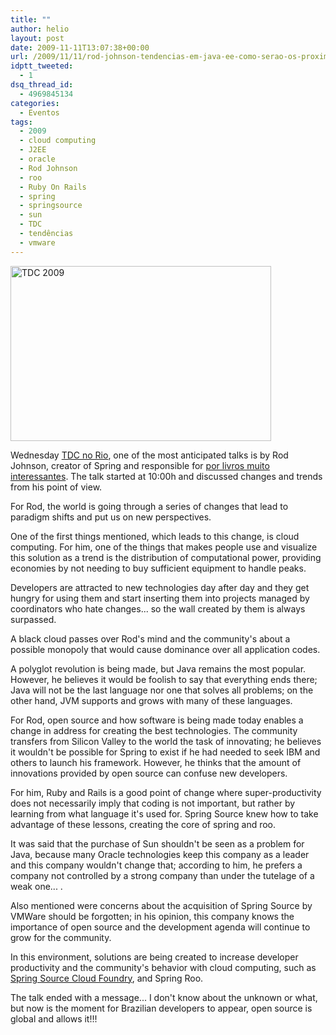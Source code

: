 ```yaml
---
title: ""
author: helio
layout: post
date: 2009-11-11T13:07:38+00:00
url: /2009/11/11/rod-johnson-tendencias-em-java-ee-como-serao-os-proximos-5-anos/
idptt_tweeted:
  - 1
dsq_thread_id:
  - 4969845134
categories:
  - Eventos
tags:
  - 2009
  - cloud computing
  - J2EE
  - oracle
  - Rod Johnson
  - roo
  - Ruby On Rails
  - spring
  - springsource
  - sun
  - TDC
  - tendências
  - vmware
---
```


<img class="aligncenter size-full wp-image-94" src="http://www.helmed.net/blog/wp-content/uploads/2009/11/dsc00655.jpg" alt="TDC 2009" width="417" height="280" srcset="http://www.helmed.net/blog/wp-content/uploads/2009/11/dsc00655.jpg 417w, http://www.helmed.net/blog/wp-content/uploads/2009/11/dsc00655-300x201.jpg 300w" sizes="(max-width: 417px) 100vw, 417px" />

Wednesday <a title="TDC RIO 2009" href="http://www.thedevelopersconference.com.br:80/tdc/2009/rio/programacao.seam" target="_blank">TDC no Rio</a>, one of the most anticipated talks is by Rod Johnson, creator of Spring and responsible for <a href="http://www.amazon.com/Expert-One-One-Design-Development/dp/1861007841" target="_blank">por livros muito interessantes</a>. The talk started at 10:00h and discussed changes and trends from his point of view.

For Rod, the world is going through a series of changes that lead to paradigm shifts and put us on new perspectives.

One of the first things mentioned, which leads to this change, is cloud computing. For him, one of the things that makes people use and visualize this solution as a trend is the distribution of computational power, providing economies by not needing to buy sufficient equipment to handle peaks.

Developers are attracted to new technologies day after day and they get hungry for using them and start inserting them into projects managed by coordinators who hate changes... so the wall created by them is always surpassed.

A black cloud passes over Rod's mind and the community's about a possible monopoly that would cause dominance over all application codes.

A polyglot revolution is being made, but Java remains the most popular. However, he believes it would be foolish to say that everything ends there; Java will not be the last language nor one that solves all problems; on the other hand, JVM supports and grows with many of these languages.

For Rod, open source and how software is being made today enables a change in address for creating the best technologies. The community transfers from Silicon Valley to the world the task of innovating; he believes it wouldn't be possible for Spring to exist if he had needed to seek IBM and others to launch his framework. However, he thinks that the amount of innovations provided by open source can confuse new developers.

For him, Ruby and Rails is a good point of change where super-productivity does not necessarily imply that coding is not important, but rather by learning from what language it's used for. Spring Source knew how to take advantage of these lessons, creating the core of spring and roo.

It was said that the purchase of Sun shouldn't be seen as a problem for Java, because many Oracle technologies keep this company as a leader and this company wouldn't change that; according to him, he prefers a company not controlled by a strong company than under the tutelage of a weak one... .

Also mentioned were concerns about the acquisition of Spring Source by VMWare should be forgotten; in his opinion, this company knows the importance of open source and the development agenda will continue to grow for the community.

In this environment, solutions are being created to increase developer productivity and the community's behavior with cloud computing, such as <a title="cloud foundry" href="http://www.cloudfoundry.com/" target="_blank">Spring Source Cloud Foundry</a>, and Spring Roo.

The talk ended with a message... I don't know about the unknown or what, but now is the moment for Brazilian developers to appear, open source is global and allows it!!!

